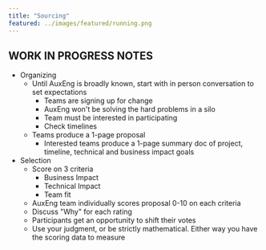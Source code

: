 ```yaml
---
title: "Sourcing"
featured: ../images/featured/running.png
---
```



## WORK IN PROGRESS NOTES
- Organizing
    - Until AuxEng is broadly known, start with in person conversation to set expectations
        - Teams are signing up for change
        - AuxEng won't be solving the hard problems in a silo
        - Team must be interested in participating
        - Check timelines
    - Teams produce a 1-page proposal
        - Interested teams produce a 1-page summary doc of project, timeline, technical and business impact goals
- Selection
    - Score on 3 criteria
        - Business Impact
        - Technical Impact
        - Team fit
    - AuxEng team individually scores proposal 0-10 on each criteria
    - Discuss "Why" for each rating
    - Participants get an opportunity to shift their votes
    - Use your judgment, or be strictly mathematical. Either way you have the scoring data to measure